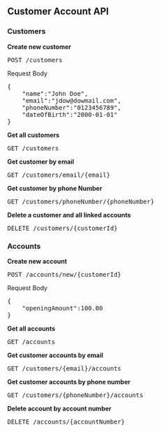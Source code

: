 ## **Customer Account API**
### **Customers**
**Create new customer**
<pre>POST /customers</pre>
Request Body
<pre>
{
    "name":"John Doe",
    "email":"jdow@dowmail.com",
    "phoneNumber":"0123456789",
    "dateOfBirth":"2000-01-01"
}</pre>

**Get all customers**
<pre>GET /customers</pre>

**Get customer by email**
<pre>GET /customers/email/{email}</pre>

**Get customer by phone Number**
<pre>GET /customers/phoneNumber/{phoneNumber}</pre>

**Delete a customer and all linked accounts**
<pre>DELETE /customers/{customerId}</pre>

### **Accounts**
**Create new account**
<pre>POST /accounts/new/{customerId}</pre>
Request Body
<pre>
{
    "openingAmount":100.00
}
</pre>

**Get all accounts**
<pre>GET /accounts</pre>

**Get customer accounts by email**
<pre>GET /customers/{email}/accounts</pre>

**Get customer accounts by phone number**
<pre>GET /customers/{phoneNumber}/accounts</pre>

**Delete account by account number**
<pre>DELETE /accounts/{accountNumber}</pre>